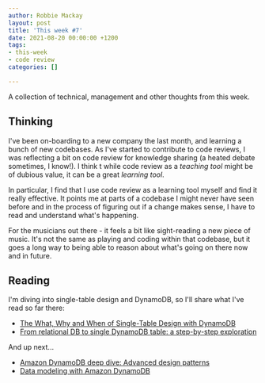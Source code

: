 ```yaml
---
author: Robbie Mackay
layout: post
title: 'This week #7'
date: 2021-08-20 00:00:00 +1200
tags:
- this-week
- code review
categories: []

---
```

A collection of technical, management and other thoughts from this week.

## Thinking

I've been on-boarding to a new company the last month, and learning a bunch of new codebases. As I've started to contribute to code reviews, I was reflecting a bit on code review for knowledge sharing (a heated debate sometimes, I know!). I think t while code review as a _teaching tool_ might be of dubious value, it can be a great _learning tool_.

In particular, I find that I use code review as a learning tool myself and find it really effective. It points me at parts of a codebase I might never have seen before and in the process of figuring out if a change makes sense, I have to read and understand what's happening.

For the musicians out there - it feels a bit like sight-reading a new piece of music. It's not the same as playing and coding within that codebase, but it goes a long way to being able to reason about what's going on there now and in future.

## Reading

I'm diving into single-table design and DynamoDB, so I'll share what I've read so far there:

* [The What, Why and When of Single-Table Design with DynamoDB](https://www.alexdebrie.com/posts/dynamodb-single-table/)
* [From relational DB to single DynamoDB table: a step-by-step exploration](https://www.trek10.com/blog/dynamodb-single-table-relational-modeling/)

And up next...

* [Amazon DynamoDB deep dive: Advanced design patterns](https://www.youtube.com/watch?v=6yqfmXiZTlM)
* [Data modeling with Amazon DynamoDB]()
